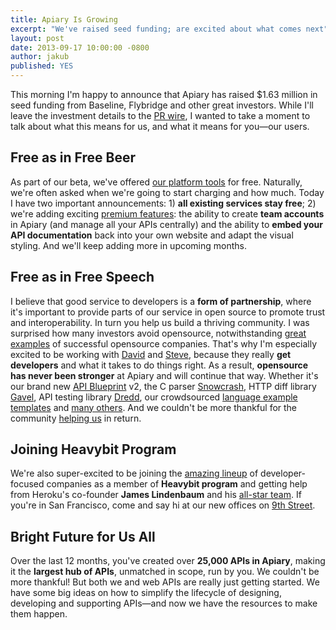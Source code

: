 ```yaml
---
title: Apiary Is Growing
excerpt: "We've raised seed funding; are excited about what comes next"
layout: post
date: 2013-09-17 10:00:00 -0800
author: jakub
published: YES
---
```


This morning I'm happy to announce that Apiary has raised $1.63 million in seed funding from Baseline, Flybridge and other great investors. While I'll leave the investment details to the [PR wire], I wanted to take a moment to talk about what this means for us, and what it means for you—our users.

## Free as in Free Beer

As part of our beta, we've offered [our platform tools] for free. Naturally, we're often asked when we're going to start charging and how much. Today I have two important announcements: 1) **all existing services stay free**; 2) we're adding exciting [premium features]: the ability to create **team accounts** in Apiary (and manage all your APIs centrally) and the ability to **embed your API documentation** back into your own website and adapt the visual styling. And we'll keep adding more in upcoming months.

## Free as in Free Speech

I believe that good service to developers is a **form of partnership**, where it's important to provide parts of our service in open source to promote trust and interoperability. In turn you help us build a thriving community. I was surprised how many investors avoid opensource, notwithstanding [great](http://redhat.com/) [examples] of successful opensource companies. That's why I'm especially excited to be working with [David] and [Steve], because they really **get developers** and what it takes to do things right. As a result, **opensource has never been stronger** at Apiary and will continue that way. Whether it's our brand new [API Blueprint] v2, the C parser [Snowcrash], HTTP diff library [Gavel], API testing library [Dredd], our crowdsourced [language example templates] and [many others]. And we couldn't be more thankful for the community [helping us](http://apiblueprint.org/#tooling) in return.

## Joining Heavybit Program

We're also super-excited to be joining the [amazing lineup] of developer-focused companies as a member of **Heavybit program** and getting help from Heroku's co-founder **James Lindenbaum** and his [all-star team]. If you're in San Francisco, come and say hi at our new offices on [9th Street].

## Bright Future for Us All

Over the last 12 months, you've created over **25,000 APIs in Apiary**, making it the **largest hub of APIs**, unmatched in scope, run by you. We couldn't be more thankful! But both we and web APIs are really just getting started. We have some big ideas on how to simplify the lifecycle of designing, developing and supporting APIs—and now we  have the resources to make them happen.

[our platform tools]: http://apiblueprint.org/#tooling
[examples]: http://mysql.com/
[David]: http://www.flybridge.com/team/David-Aronoff
[Steve]: http://baselinev.com/founder/
[API Blueprint]: https://github.com/apiaryio/api-blueprint
[Snowcrash]: https://github.com/apiaryio/snowcrash
[Gavel]: https://github.com/apiaryio/gavel.js
[Dredd]: https://github.com/apiaryio/dredd
[many others]: https://github.com/apiaryio
[language example templates]: https://github.com/apiaryio/language-templates
[everything we do]: http://apiary.io/how-it-works
[amazing lineup]: http://www.heavybit.com/members
[all-star team]: http://www.heavybit.com/people
[9th Street]: http://apiary.io/company#contact
[premium features]: http://apiary.io/#plans
[PR wire]: http://www.businesswire.com/news/home/20130917006806/en/Apiary-Secures-1.6-Million-Funding